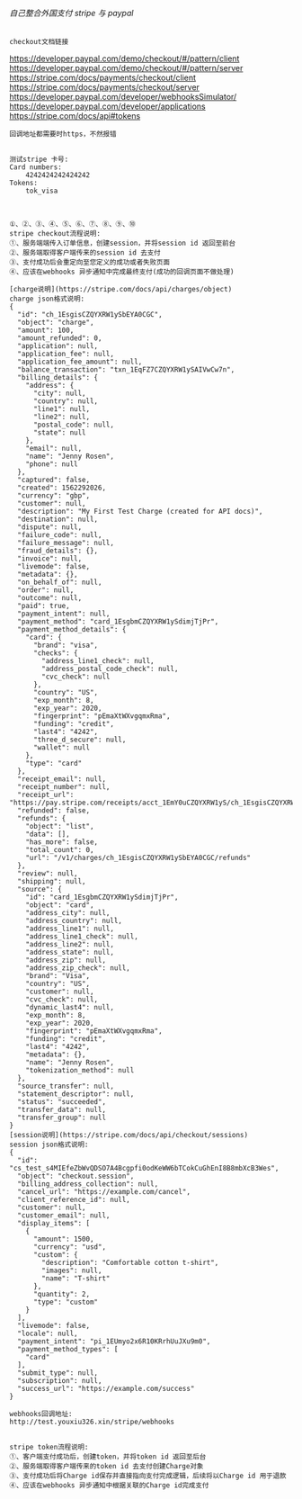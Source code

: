 
###### 自己整合外国支付 stripe 与 paypal



```checkout文档链接```
<br>

https://developer.paypal.com/demo/checkout/#/pattern/client
<br>
https://developer.paypal.com/demo/checkout/#/pattern/server
<br>
https://stripe.com/docs/payments/checkout/client
<br>
https://stripe.com/docs/payments/checkout/server
<br>
https://developer.paypal.com/developer/webhooksSimulator/
<br>
https://developer.paypal.com/developer/applications
<br>
https://stripe.com/docs/api#tokens
<br>
```
回调地址都需要时https，不然报错


```


```
测试stripe 卡号:
Card numbers:
    4242424242424242
Tokens:
    tok_visa



①、②、③、④、⑤、⑥、⑦、⑧、⑨、⑩
stripe checkout流程说明:
①、服务端端传入订单信息，创建session，并将session id 返回至前台
②、服务端取得客户端传来的session id 去支付
③、支付成功后会重定向至您定义的成功或者失败页面
④、应该在webhooks 异步通知中完成最终支付(成功的回调页面不做处理)

[charge说明](https://stripe.com/docs/api/charges/object)
charge json格式说明:
{
  "id": "ch_1EsgisCZQYXRW1ySbEYA0CGC",
  "object": "charge",
  "amount": 100,
  "amount_refunded": 0,
  "application": null,
  "application_fee": null,
  "application_fee_amount": null,
  "balance_transaction": "txn_1EqFZ7CZQYXRW1ySAIVwCw7n",
  "billing_details": {
    "address": {
      "city": null,
      "country": null,
      "line1": null,
      "line2": null,
      "postal_code": null,
      "state": null
    },
    "email": null,
    "name": "Jenny Rosen",
    "phone": null
  },
  "captured": false,
  "created": 1562292026,
  "currency": "gbp",
  "customer": null,
  "description": "My First Test Charge (created for API docs)",
  "destination": null,
  "dispute": null,
  "failure_code": null,
  "failure_message": null,
  "fraud_details": {},
  "invoice": null,
  "livemode": false,
  "metadata": {},
  "on_behalf_of": null,
  "order": null,
  "outcome": null,
  "paid": true,
  "payment_intent": null,
  "payment_method": "card_1EsgbmCZQYXRW1ySdimjTjPr",
  "payment_method_details": {
    "card": {
      "brand": "visa",
      "checks": {
        "address_line1_check": null,
        "address_postal_code_check": null,
        "cvc_check": null
      },
      "country": "US",
      "exp_month": 8,
      "exp_year": 2020,
      "fingerprint": "pEmaXtWXvgqmxRma",
      "funding": "credit",
      "last4": "4242",
      "three_d_secure": null,
      "wallet": null
    },
    "type": "card"
  },
  "receipt_email": null,
  "receipt_number": null,
  "receipt_url": "https://pay.stripe.com/receipts/acct_1EmY0uCZQYXRW1yS/ch_1EsgisCZQYXRW1ySbEYA0CGC/rcpt_FNRcMiXOCecEaGCcDKytnTasloyycNn",
  "refunded": false,
  "refunds": {
    "object": "list",
    "data": [],
    "has_more": false,
    "total_count": 0,
    "url": "/v1/charges/ch_1EsgisCZQYXRW1ySbEYA0CGC/refunds"
  },
  "review": null,
  "shipping": null,
  "source": {
    "id": "card_1EsgbmCZQYXRW1ySdimjTjPr",
    "object": "card",
    "address_city": null,
    "address_country": null,
    "address_line1": null,
    "address_line1_check": null,
    "address_line2": null,
    "address_state": null,
    "address_zip": null,
    "address_zip_check": null,
    "brand": "Visa",
    "country": "US",
    "customer": null,
    "cvc_check": null,
    "dynamic_last4": null,
    "exp_month": 8,
    "exp_year": 2020,
    "fingerprint": "pEmaXtWXvgqmxRma",
    "funding": "credit",
    "last4": "4242",
    "metadata": {},
    "name": "Jenny Rosen",
    "tokenization_method": null
  },
  "source_transfer": null,
  "statement_descriptor": null,
  "status": "succeeded",
  "transfer_data": null,
  "transfer_group": null
}
[session说明](https://stripe.com/docs/api/checkout/sessions)
session json格式说明:
{
  "id": "cs_test_s4MIEfeZbWvQDSO7A4Bcgpfi0odKeWW6bTCokCuGhEnI8B8mbXcB3Wes",
  "object": "checkout.session",
  "billing_address_collection": null,
  "cancel_url": "https://example.com/cancel",
  "client_reference_id": null,
  "customer": null,
  "customer_email": null,
  "display_items": [
    {
      "amount": 1500,
      "currency": "usd",
      "custom": {
        "description": "Comfortable cotton t-shirt",
        "images": null,
        "name": "T-shirt"
      },
      "quantity": 2,
      "type": "custom"
    }
  ],
  "livemode": false,
  "locale": null,
  "payment_intent": "pi_1EUmyo2x6R10KRrhUuJXu9m0",
  "payment_method_types": [
    "card"
  ],
  "submit_type": null,
  "subscription": null,
  "success_url": "https://example.com/success"
}

webhooks回调地址:
http://test.youxiu326.xin/stripe/webhooks


stripe token流程说明:
①、客户端支付成功后，创建token，并将token id 返回至后台
②、服务端取得客户端传来的token id 去支付创建Charge对象
③、支付成功后将Charge id保存并直接指向支付完成逻辑，后续将以Charge id 用于退款
④、应该在webhooks 异步通知中根据关联的Charge id完成支付



```
